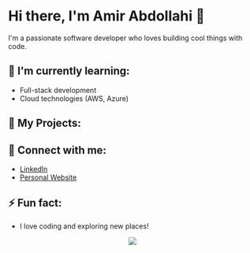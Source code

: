 # Hi there, I'm Amir Abdollahi 👋

I'm a passionate software developer who loves building cool things with code.

## 🌱 I'm currently learning:
- Full-stack development
- Cloud technologies (AWS, Azure)

## 🚀 My Projects:

## 💬 Connect with me:
- [LinkedIn](https://linkedin.com/in/amir-abdollahi-k)
- [Personal Website](https://amir.abdollahi.dev)

## ⚡ Fun fact:
- I love coding and exploring new places!


<p align="center">
  <img src="https://github-readme-stats.vercel.app/api?username=AmirAbdollahi&show_icons=true&count_private=true&include_all_commits=true" />
</p>
